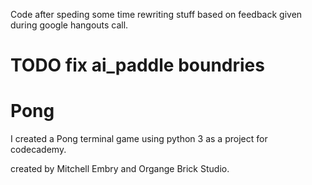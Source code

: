 Code after speding some time rewriting stuff based on feedback given during google hangouts call.

# TODO fix ai_paddle boundries

# Pong
I created a Pong terminal game using python 3 as a project for codecademy.

created by Mitchell Embry and Organge Brick Studio.
